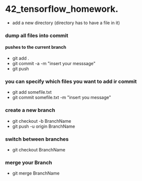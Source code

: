 # 42_tensorflow_homework.

- add a new directory (directory has to have a file in it)

### dump all files into commit 
#### pushes to the current branch
- git add .
- git commit -a -m "insert your messsage"
- git push 

### you can specify which files you want to add ir commit
- git add somefile.txt
- git commit somefile.txt -m "insert you message"

### create a new branch
- git checkout -b BranchName
- git push -u origin BranchName

### switch between branches
- git checkout BranchName

### merge your Branch
- git merge BranchName

